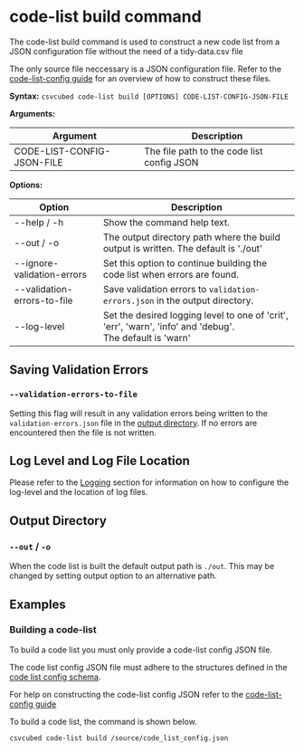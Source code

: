 # code-list build command

The code-list build command is used to construct a new code list from a JSON configuration file without
the need of a tidy-data.csv file

The only source file neccessary is a JSON configuration file.
Refer to the [code-list-config guide](../configuration/code-list-config.md) for an overview of how to construct these files.

**Syntax:**
``csvcubed code-list build [OPTIONS] CODE-LIST-CONFIG-JSON-FILE``

**Arguments:**

| Argument      | Description                                                     |
|---------------|-----------------------------------------------------------------|
| CODE-LIST-CONFIG-JSON-FILE | The file path to the code list config JSON |


**Options:**

| Option                      | Description                                                                                                     |
|-----------------------------|-----------------------------------------------------------------------------------------------------------------|
| --help / -h                 | Show the command help text.                                                                                     |
| --out / -o                  | The output directory path where the build output is written. The default is './out'                             |
| --ignore-validation-errors  | Set this option to continue building the code list when errors are found.                                            |
| --validation-errors-to-file | Save validation errors to `validation-errors.json` in the output directory.                                     |
| --log-level                 | Set the desired logging level to one of 'crit', 'err', 'warn', 'info' and 'debug'.  <br/> The default is 'warn' |


## Saving Validation Errors

### `--validation-errors-to-file`

Setting this flag will result in any validation errors being written to the `validation-errors.json` file in the [output directory](#output-directory).  If no errors are encountered then the file is not written.

## Log Level and Log File Location

Please refer to the [Logging](./logging.md) section for information on how to configure the log-level and the location of log files.

## Output Directory

### `--out` / `-o`

When the code list is built the default output path is `./out`. This may be changed by setting output option to an alternative path.


## Examples

### Building a code-list

To build a code list you must only provide a code-list config JSON file.

The code list config JSON file must adhere to the structures defined in the [code list config schema](https://purl.org/csv-cubed/code-list-config/v1.1).

For help on constructing the code-list config JSON refer to the [code-list-config guide](../configuration/code-list-config.md)

To build a code list, the command is shown below.

```bash
csvcubed code-list build /source/code_list_config.json
```
